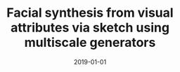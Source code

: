 ---
title: "Facial synthesis from visual attributes via sketch using multiscale generators"
collection: publications
permalink: /publication/2019-01-01-Facial-synthesis-from-visual-attributes-via-sketch-using-multiscale-generators
date: 2019-01-01
venue: 'IEEE Transactions on Biometrics, Behavior, and Identity Science'
citation: ' Xing Di,  Vishal Patel, &quot;Facial synthesis from visual attributes via sketch using multiscale generators.&quot; IEEE Transactions on Biometrics, Behavior, and Identity Science, 2019.'
---